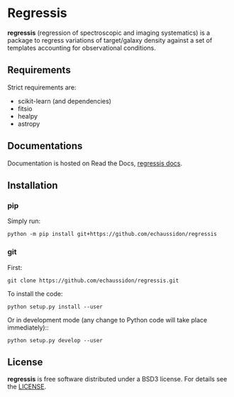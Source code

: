 # Regressis

**regressis** (regression of spectroscopic and imaging systematics) is a package to
regress variations of target/galaxy density against a set of templates accounting for observational conditions.

## Requirements

Strict requirements are:

  - scikit-learn (and dependencies)
  - fitsio
  - healpy
  - astropy

## Documentations

Documentation is hosted on Read the Docs, [regressis docs](https://regressis.readthedocs.io/). 

## Installation

### pip

Simply run:
```
python -m pip install git+https://github.com/echaussidon/regressis
```

### git

First:
```
git clone https://github.com/echaussidon/regressis.git
```
To install the code:
```
python setup.py install --user
```
Or in development mode (any change to Python code will take place immediately)::
```
python setup.py develop --user
```

## License

**regressis** is free software distributed under a BSD3 license. For details see the [LICENSE](https://github.com/echaussidon/regressis/blob/main/LICENSE).
